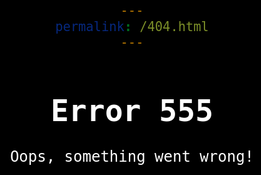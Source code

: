```yaml
---
permalink: /404.html
---
```

<!DOCTYPE html>
<html>
<head>
    <meta charset="UTF-8">
    <title>Error 404</title>
    <style>
        body {
            background-color: black;
            color: white;
            font-family: monospace;
            font-size: 24px;
            text-align: center;
            padding-top: 20%;
        }
    </style>
</head>
<body>
    <h1>Error 555</h1>
    <p>Oops, something went wrong!</p>
</body>
</html>
